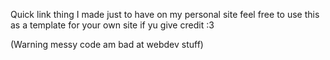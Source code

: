Quick link thing I made just to have on my personal site feel free to use this as a template for your own site if yu give credit :3

(Warning messy code am bad at webdev stuff)
